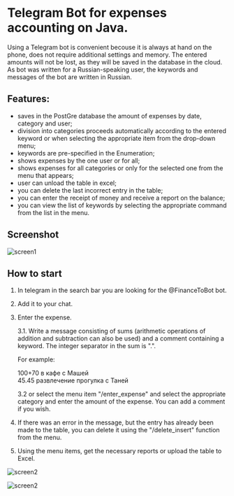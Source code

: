 # Telegram Bot for expenses accounting on Java.
Using a Telegram bot is convenient becouse it is always at hand on the phone, does not require additional settings and memory. The entered amounts will not be lost, as they will be saved in the database in the cloud. As bot was written for a Russian-speaking user, the keywords and messages of the bot are written in Russian.

## Features:
- saves in the PostGre database the amount of expenses by date, category and user;
- division into categories proceeds automatically according to the entered keyword or when selecting the appropriate item from the drop-down menu;
- keywords are pre-specified in the Enumeration;
- shows expenses by the one user or for all;
- shows expenses for all categories or only for the selected one from the menu that appears;
- user can unload the table in excel;
- you can delete the last incorrect entry in the table;
- you can enter the receipt of money and receive a report on the balance;
- you can view the list of keywords by selecting the appropriate command from the list in the menu.

## Screenshot

![screen1](https://drive.google.com/file/d/1RfqRLmTCKGTmenmjOjXeyiN9_gkzrh0_/view?usp=sharing)

## How to start

 1. In telegram in the search bar you are looking for the @FinanceToBot bot.
 2. Add it to your chat.
 3. Enter the expense.
 
      3.1. Write a message consisting of sums (arithmetic operations of addition and subtraction can also be used) and a comment containing a keyword. The integer separator in the sum is ".".
      
      For example:
      
      100+70 в кафе с Машей      
      45.45 развлечение прогулка с Таней
      
      3.2 or select the menu item "/enter_expense" and select the appropriate category and enter the amount of the expense. You can add a comment if you wish.
   4. If there was an error in the message, but the entry has already been made to the table, you can delete it using the "/delete_insert" function from the menu.
   5. Using the menu items, get the necessary reports or upload the table to Excel.

![screen2](/screenshot2.jpg, 'TelegramBot')


![screen2](https://drive.google.com/file/d/1MWis2fd1I-3EOM-64zwy8ZR6loA_rvac/view?usp=sharing)